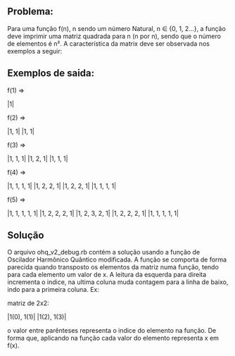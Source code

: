 ## Problema:

Para uma função f(n), n sendo um número Natural, n ∈ {0, 1, 2...}, a função deve imprimir uma matriz quadrada para n (n por n), 
sendo que o número de elementos é n². A característica da matrix deve ser observada nos exemplos a seguir:

## Exemplos de saida: 

f(1) =>

|1|

f(2) => 

|1, 1|
|1, 1|
 
f(3) =>

|1, 1, 1|
|1, 2, 1|
|1, 1, 1|

f(4) =>

|1, 1, 1, 1|
|1, 2, 2, 1|
|1, 2, 2, 1|
|1, 1, 1, 1|

f(5) =>

|1, 1, 1, 1, 1|
|1, 2, 2, 2, 1|
|1, 2, 3, 2, 1|
|1, 2, 2, 2, 1|
|1, 1, 1, 1, 1|

## Solução

O arquivo ohq_v2_debug.rb contém a solução usando a função de Oscilador Harmônico Quântico modificada. A função se comporta
de forma parecida quando transposto os elementos da matriz numa função, tendo para cada elemento um valor de x. A leitura da
esquerda para direita incrementa o indice, na ultima coluna muda contagem para a linha de baixo, indo para a primeira coluna.
Ex: 

matriz de 2x2:

|1(0), 1(1)|
|1(2), 1(3)|

o valor entre parênteses representa o indice do elemento na função. De forma que, aplicando na função cada valor do elemento 
representa x em f(x).




